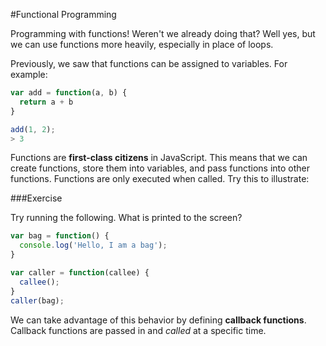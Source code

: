 #Functional Programming

Programming with functions! Weren't we already doing that? Well yes, but we can use functions more heavily, especially in place of loops.

Previously, we saw that functions can be assigned to variables. For example:

```js
var add = function(a, b) {
  return a + b
}

add(1, 2);
> 3
```

Functions are **first-class citizens** in JavaScript. This means that we can create functions, store them into variables, and pass functions into other functions. Functions are only executed when called. Try this to illustrate:

###Exercise

Try running the following. What is printed to the screen?

```js
var bag = function() {
  console.log('Hello, I am a bag');
}

var caller = function(callee) {
  callee();
}
caller(bag);
```

We can take advantage of this behavior by defining **callback functions**. Callback functions are passed in and *called* at a specific time.
